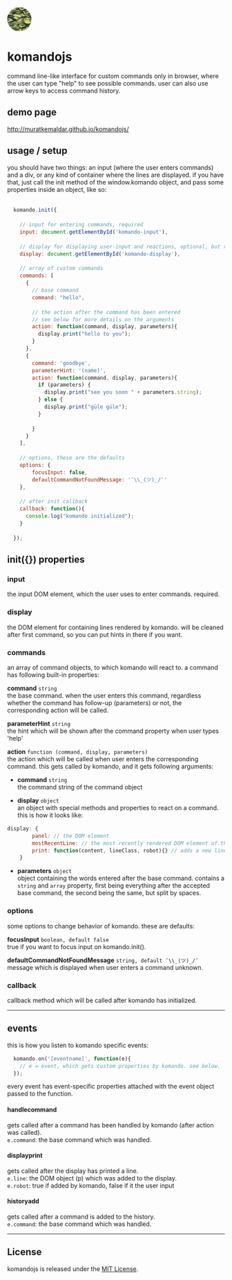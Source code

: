 <img src="komando.png" style="width: 4em; height: 4em; border-radius: 999px;">

# komandojs
command line-like interface for custom commands only in browser,
where the user can type "help" to see possible commands.
user can also use arrow keys to access command history.

## demo page
http://muratkemaldar.github.io/komandojs/

## usage / setup
you should have two things: an input (where the user enters commands) and a div, or any kind of container where the lines are displayed.
if you have that, just call the init method of the window.komando object, and pass some properties inside an object, like so:

```js

  komando.init({

    // input for entering commands, required
    input: document.getElementById('komando-input'),

    // display for displaying user-input and reactions, optional, but recommended
    display: document.getElementById('komando-display'),

    // array of custom commands
    commands: [
      {
        // base command
        command: "hello",

        // the action after the command has been entered
        // see below for more details on the arguments
        action: function(command, display, parameters){
          display.print("hello to you");
        }
      },
      {
        command: 'goodbye',
        parameterHint: '(name)',
        action: function(command, display, parameters){
          if (parameters) {
            display.print("see you soon " + parameters.string);
          } else {
            display.print("güle güle");
          }

        }
      }
    ],

    // options, these are the defaults
    options: {
  		focusInput: false,
  		defaultCommandNotFoundMessage: '¯\\_(ツ)_/¯'
  	},

    // after init callback
    callback: function(){
      console.log("komando initialized");
    }

  });

```

## init({}) properties

### input
the input DOM element, which the user uses to enter commands. required.

### display
the DOM element for containing lines rendered by komando. will be cleaned after first command, so you can put hints in there if you want.

### commands
an array of command objects, to which komando will react to.
a command has following built-in properties:

**command** `string` <br/>
the base command. when the user enters this command, regardless whether the command has follow-up (parameters) or not, the corresponding action will be called.

**parameterHint** `string` <br/>
the hint which will be shown after the command property when user types 'help'

**action** `function (command, display, parameters)` <br/>
the action which will be called when user enters the corresponding command. this gets called by komando, and it gets following arguments:

* **command** `string` <br/> the command string of the command object

* **display** `object` <br/> an object with special methods and properties to react on a command.
this is how it looks like:
```js
display: {
		panel: // the DOM element
		mostRecentLine: // the most recently rendered DOM element of the display
		print: function(content, lineClass, robot){} // adds a new line to the display. lineClass is "default" by default, other options are 'error' and 'info'. robot is true by default. if you want to react on a command in the action function, just use display.print(yourContent), or see the example code above.
	}
```

* **parameters** `object` <br/> object containing the words entered after the base command. contains a `string` and `array` property, first being everything after the accepted base command, the second being the same, but split by spaces.

### options
some options to change behavior of komando.
these are defaults:

**focusInput** `boolean, default false` <br/>
true if you want to focus input on komando.init().

**defaultCommandNotFoundMessage** `string, default ¯\\_(ツ)_/¯` <br/>
message which is displayed when user enters a command unknown.

### callback
callback method which will be called after komando has initialized.

---

## events
this is how you listen to komando specific events:

```js
  komando.on('[eventname]', function(e){
    // e = event, which gets custom properties by komando. see below.
  });
```

every event has event-specific properties attached with the event object passed to the function.

#### handlecommand
gets called after a command has been handled by komando (after action was called). <br/>
`e.command`: the base command which was handled.

#### displayprint
gets called after the display has printed a line. <br/>
`e.line`: the DOM object (p) which was added to the display. <br/>
`e.robot`: true if added by komando, false if it the user input

#### historyadd
gets called after a command is added to the history. <br/>
`e.command`: the base command which was handled.

---

## License

komandojs is released under the [MIT License](LICENSE.md).
